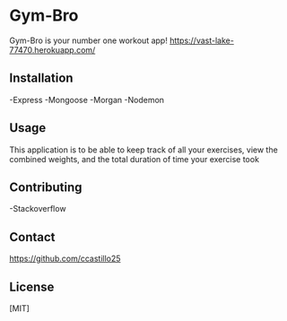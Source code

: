 # Gym-Bro

Gym-Bro is your number one workout app! https://vast-lake-77470.herokuapp.com/

## Installation

-Express
-Mongoose
-Morgan
-Nodemon

## Usage

This application is to be able to keep track of all your exercises, view the combined weights, and the total duration of time your exercise took

## Contributing
-Stackoverflow

## Contact
https://github.com/ccastillo25

## License
[MIT]
